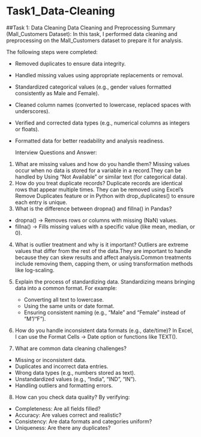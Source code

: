 # Task1_Data-Cleaning
##Task 1: Data Cleaning
Data Cleaning and Preprocessing Summary (Mall_Customers Dataset):
    In this task, I performed data cleaning and preprocessing on the Mall_Customers dataset to prepare it for analysis.
    
The following steps were completed:

* Removed duplicates to ensure data integrity.
* Handled missing values using appropriate replacements or removal.
* Standardized categorical values (e.g., gender values formatted consistently as Male and Female).
* Cleaned column names (converted to lowercase, replaced spaces with underscores).
* Verified and corrected data types (e.g., numerical columns as integers or floats).
* Formatted data for better readability and analysis readiness.

  Interview Questions and Answer:

1. What are missing values and how do you handle them?
      Missing values occur when no data is stored for a variable in a record.They can be handled by Using “Not Available” or similar text (for categorical data).
2. How do you treat duplicate records?
      Duplicate records are identical rows that appear multiple times. They can be removed using Excel’s Remove Duplicates feature or in Python with drop_duplicates() to ensure each entry is unique.
3. What is the difference between dropna() and fillna() in Pandas?
* dropna() → Removes rows or columns with missing (NaN) values.
* fillna() → Fills missing values with a specific value (like mean, median, or 0).
4. What is outlier treatment and why is it important?
      Outliers are extreme values that differ from the rest of the data.They are important to handle because they can skew results and affect analysis.Common treatments include removing them, capping them, or using transformation methods like log-scaling.
5. Explain the process of standardizing data.
      Standardizing means bringing data into a common format.
For example:

    * Converting all text to lowercase.
    * Using the same units or date format.
    * Ensuring consistent naming (e.g., “Male” and “Female” instead of “M”/“F”).
6. How do you handle inconsistent data formats (e.g., date/time)?
     In Excel, I can use the Format Cells → Date option or functions like TEXT().
7. What are common data cleaning challenges?
* Missing or inconsistent data.
* Duplicates and incorrect data entries.
* Wrong data types (e.g., numbers stored as text).
* Unstandardized values (e.g., “India”, “IND”, “IN”).
* Handling outliers and formatting errors.
8. How can you check data quality?
By verifying:
  * Completeness: Are all fields filled?
  * Accuracy: Are values correct and realistic?
  * Consistency: Are data formats and categories uniform?
  * Uniqueness: Are there any duplicates?
